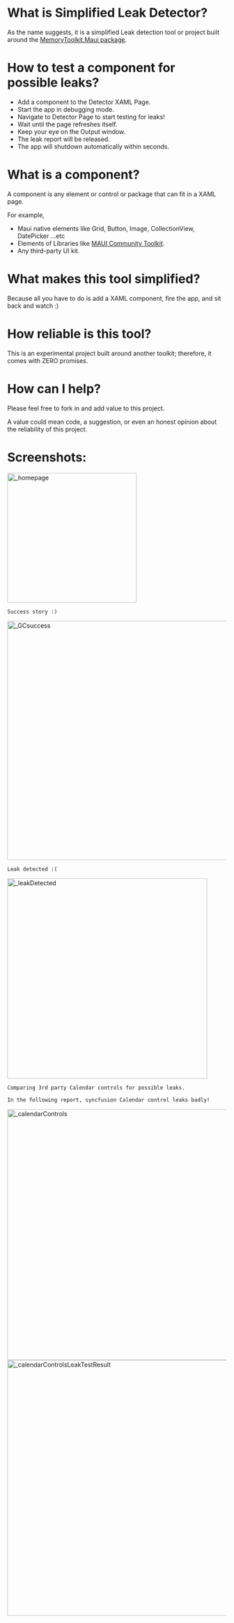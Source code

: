 # What is Simplified Leak Detector?
As the name suggests, it is a simplified Leak detection tool or project built around the [MemoryToolkit.Maui package](https://github.com/AdamEssenmacher/MemoryToolkit.Maui).

# How to test a component for possible leaks?
- Add a component to the Detector XAML Page.
- Start the app in debugging mode.
- Navigate to Detector Page to start testing for leaks!
- Wait until the page refreshes itself.
- Keep your eye on the Output window.
- The leak report will be released.
- The app will shutdown automatically within seconds.
# What is a component?
A component is any element or control or package that can fit in a XAML page.

For example, 
- Maui native elements like Grid, Button, Image, CollectionView, DatePicker ...etc
- Elements of Libraries like [MAUI Community Toolkit](https://github.com/CommunityToolkit/Maui).
- Any third-party UI kit.
# What makes this tool simplified?
Because all you have to do is add a XAML component, fire the app, and sit back and watch :)
# How reliable is this tool?
This is an experimental project built around another toolkit; therefore, it comes with ZERO promises.
# How can I help?
Please feel free to fork in and add value to this project.

A value could mean code, a suggestion, or even an honest opinion about the reliability of this project.
# Screenshots:

<img width="297" alt="_homepage" src="https://github.com/user-attachments/assets/5fef1816-9645-4120-8608-30faa43be494">

    Success story :)

<img width="548" alt="_GCsuccess" src="https://github.com/user-attachments/assets/da692ead-7941-42e4-9822-bab269176944">

    Leak detected :(

<img width="459" alt="_leakDetected" src="https://github.com/user-attachments/assets/769ee003-6037-46b8-8080-2d69ccde8bca">

    Comparing 3rd party Calendar controls for possible leaks.
    
    In the following report, syncfusion Calendar control leaks badly!
<img width="575" alt="_calendarControls" src="https://github.com/user-attachments/assets/fa7e8dd0-14ed-4138-8518-49376c172b24">
<img width="586" alt="_calendarControlsLeakTestResult" src="https://github.com/user-attachments/assets/478c4cd9-5b73-426d-a328-fc41a3ff17c9">

   

